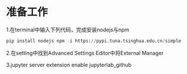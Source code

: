 # 准备工作

1.在terminal中输入下列代码，完成安装nodejs与npm

```python
pip install nodejs npm -i https://pypi.tuna.tsinghua.edu.cn/simple
```
2.在setting中找到Advanced Settings Editor中将External Manager

3.jupyter server extension enable jupyterlab_github